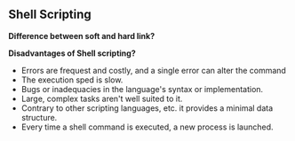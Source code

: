 ## Shell Scripting

**Difference between soft and hard link?**


**Disadvantages of Shell scripting?**

* Errors are frequest and costly, and a single error can alter the command
* The execution sped is slow.
* Bugs or inadequacies in the language's syntax or implementation.
* Large, complex tasks aren't well suited to it.
* Contrary to other scripting languages, etc. it provides a minimal data structure.
* Every time a shell command is executed, a new process is launched.


